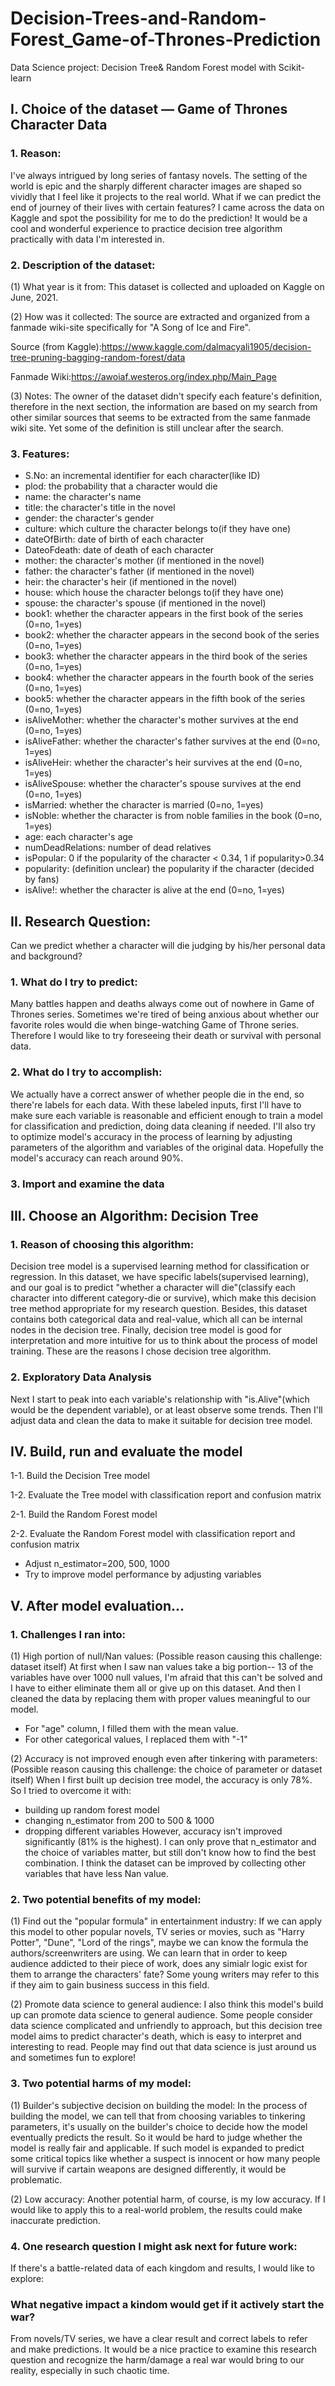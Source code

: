 # Decision-Trees-and-Random-Forest_Game-of-Thrones-Prediction
Data Science project: Decision Tree& Random Forest model with Scikit-learn
## I. Choice of the dataset — Game of Thrones Character Data
### 1. Reason:
I've always intrigued by long series of fantasy novels. The setting of the world is epic and the sharply different character images are shaped so vividly that I feel like it projects to the real world. What if we can predict the end of journey of their lives with certain features?
I came across the data on Kaggle and spot the possibility for me to do the prediction! It would be a cool and wonderful experience to practice decision tree algorithm practically with data I'm interested in.

### 2. Description of the dataset:
(1) What year is it from: This dataset is collected and uploaded on Kaggle on June, 2021.

(2) How was it collected: The source are extracted and organized from a fanmade wiki-site specifically for "A Song of Ice and Fire".

Source (from Kaggle):https://www.kaggle.com/dalmacyali1905/decision-tree-pruning-bagging-random-forest/data

Fanmade Wiki:https://awoiaf.westeros.org/index.php/Main_Page

(3) Notes: The owner of the dataset didn't specify each feature's definition, therefore in the next section, the information are based on my search from other similar sources that seems to be extracted from the same fanmade wiki site. Yet some of the definition is still unclear after the search.

### 3. Features:
- S.No: an incremental identifier for each character(like ID)
- plod: the probability that a character would die
- name: the character's name
- title: the character's title in the novel
- gender: the character's gender
- culture: which culture the character belongs to(if they have one)
- dateOfBirth: date of birth of each character
- DateoFdeath: date of death of each character
- mother: the character's mother (if mentioned in the novel)
- father: the character's father (if mentioned in the novel)
- heir: the character's heir (if mentioned in the novel)
- house: which house the character belongs to(if they have one)
- spouse: the character's spouse (if mentioned in the novel)
- book1: whether the character appears in the first book of the series (0=no, 1=yes)
- book2: whether the character appears in the second book of the series (0=no, 1=yes)
- book3: whether the character appears in the third book of the series (0=no, 1=yes)
- book4: whether the character appears in the fourth book of the series (0=no, 1=yes)
- book5: whether the character appears in the fifth book of the series (0=no, 1=yes)
- isAliveMother: whether the character's mother survives at the end (0=no, 1=yes)
- isAliveFather: whether the character's father survives at the end (0=no, 1=yes)
- isAliveHeir: whether the character's heir survives at the end (0=no, 1=yes)
- isAliveSpouse: whether the character's spouse survives at the end (0=no, 1=yes)
- isMarried: whether the character is married (0=no, 1=yes)
- isNoble: whether the character is from noble families in the book (0=no, 1=yes)
- age: each character's age
- numDeadRelations: number of dead relatives
- isPopular: 0 if the popularity of the character < 0.34, 1 if popularity>0.34
- popularity: (definition unclear) the popularity if the character (decided by fans)
- isAlive!: whether the character is alive at the end (0=no, 1=yes)

## II. Research Question:
Can we predict whether a character will die judging by his/her personal data and background?
### 1. What do I try to predict:
Many battles happen and deaths always come out of nowhere in Game of Thrones series. Sometimes we're tired of being anxious about whether our favorite roles would die when binge-watching Game of Throne series. Therefore I would like to try foreseeing their death or survival with personal data.

### 2. What do I try to accomplish:
We actually have a correct answer of whether people die in the end, so there're labels for each data. With these labeled inputs, first I'll have to make sure each variable is reasonable and efficient enough to train a model for classification and prediction, doing data cleaning if needed. I'll also try to optimize model's accuracy in the process of learning by adjusting parameters of the algorithm and variables of the original data. Hopefully the model's accuracy can reach around 90%.

### 3. Import and examine the data

## III. Choose an Algorithm: Decision Tree
### 1. Reason of choosing this algorithm:
Decision tree model is a supervised learning method for classification or regression. In this dataset, we have specific labels(supervised learning), and our goal is to predict "whether a character will die"(classify each character into different category-die or survive), which make this decision tree method appropriate for my research question.
Besides, this dataset contains both categorical data and real-value, which all can be internal nodes in the decision tree. Finally, decision tree model is good for interpretation and more intuitive for us to think about the process of model training. These are the reasons I chose decision tree algorithm.

### 2. Exploratory Data Analysis
Next I start to peak into each variable's relationship with "is.Alive"(which would be the dependent variable), or at least observe some trends. Then I'll adjust data and clean the data to make it suitable for decision tree model.

## IV. Build, run and evaluate the model
1-1. Build the Decision Tree model

1-2. Evaluate the Tree model with classification report and confusion matrix

2-1. Build the Random Forest model

2-2. Evaluate the Random Forest model with classification report and confusion matrix
- Adjust n_estimator=200, 500, 1000
- Try to improve model performance by adjusting variables

## V. After model evaluation...
### 1. Challenges I ran into:
(1) High portion of null/Nan values:
(Possible reason causing this challenge: dataset itself)
At first when I saw nan values take a big portion-- 13 of the variables have over 1000 null values, I'm afraid that this can't be solved and I have to either eliminate them all or give up on this dataset.
And then I cleaned the data by replacing them with proper values meaningful to our model.
- For "age" column, I filled them with the mean value.
- For other categorical values, I replaced them with "-1"

(2) Accuracy is not improved enough even after tinkering with parameters:
(Possible reason causing this challenge: the choice of parameter or dataset itself)
When I first built up decision tree model, the accuracy is only 78%. So I tried to overcome it with:
- building up random forest model
- changing n_estimator from 200 to 500 & 1000
- dropping different variables
However, accuracy isn't improved significantly (81% is the highest). I can only prove that n_estimator and the choice of variables matter, but still don't know how to find the best combination. I think the dataset can be improved by collecting other variables that have less Nan value.

### 2. Two potential benefits of my model:
(1) Find out the "popular formula" in entertainment industry:
If we can apply this model to other popular novels, TV series or movies, such as "Harry Potter", "Dune", "Lord of the rings", maybe we can know the formula the authors/screenwriters are using. We can learn that in order to keep audience addicted to their piece of work, does any simialr logic exist for them to arrange the characters' fate? Some young writers may refer to this if they aim to gain business success in this field.

(2) Promote data science to general audience:
I also think this model's build up can promote data science to general audience. Some people consider data science complicated and unfriendly to approach, but this decision tree model aims to predict character's death, which is easy to interpret and interesting to read. People may find out that data science is just around us and sometimes fun to explore!

### 3. Two potential harms of my model:
(1) Builder's subjective decision on building the model:
In the process of building the model, we can tell that from choosing variables to tinkering parameters, it's usually on the builder's choice to decide how the model eventually predicts the result. So it would be hard to judge whether the model is really fair and applicable.
If such model is expanded to predict some critical topics like whether a suspect is innocent or how many people will survive if cartain weapons are designed differently, it would be problematic.

(2) Low accuracy:
Another potential harm, of course, is my low accuracy. If I would like to apply this to a real-world problem, the results could make inaccurate prediction.

### 4. One research question I might ask next for future work:
If there's a battle-related data of each kingdom and results, I would like to explore:
### What negative impact a kindom would get if it actively start the war?
From novels/TV series, we have a clear result and correct labels to refer and make predictions. It would be a nice practice to examine this research question and recognize the harm/damage a real war would bring to our reality, especially in such chaotic time.









